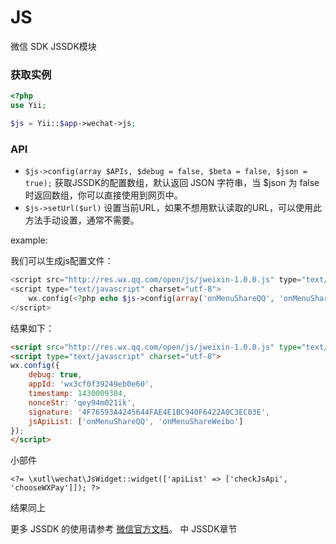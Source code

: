 # JS
微信 SDK JSSDK模块

### 获取实例

```php
<?php
use Yii;

$js = Yii::$app->wechat->js;
```

### API

* `$js->config(array $APIs, $debug = false, $beta = false, $json = true);`  获取JSSDK的配置数组，默认返回 JSON 字符串，当 $json 为 false 时返回数组，你可以直接使用到网页中。
* `$js->setUrl($url)` 设置当前URL，如果不想用默认读取的URL，可以使用此方法手动设置，通常不需要。

example:

我们可以生成js配置文件：

```php
<script src="http://res.wx.qq.com/open/js/jweixin-1.0.0.js" type="text/javascript" charset="utf-8"></script>
<script type="text/javascript" charset="utf-8">
    wx.config(<?php echo $js->config(array('onMenuShareQQ', 'onMenuShareWeibo'), true) ?>);
</script>
```

结果如下：

```html
<script src="http://res.wx.qq.com/open/js/jweixin-1.0.0.js" type="text/javascript" charset="utf-8"></script>
<script type="text/javascript" charset="utf-8">
wx.config({
    debug: true,
    appId: 'wx3cf0f39249eb0e60',
    timestamp: 1430009304,
    nonceStr: 'qey94m021ik',
    signature: '4F76593A4245644FAE4E1BC940F6422A0C3EC03E',
    jsApiList: ['onMenuShareQQ', 'onMenuShareWeibo']
});
</script>
```

小部件

    <?= \xutl\wechat\JsWidget::widget(['apiList' => ['checkJsApi', 'chooseWXPay']]); ?>

结果同上

更多 JSSDK 的使用请参考 [微信官方文档](https://mp.weixin.qq.com/wiki?t=resource/res_main&id=mp1445241432)。 中 JSSDK章节


